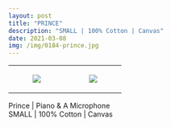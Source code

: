 ```yaml
---
layout: post
title: "PRINCE"
description: "SMALL | 100% Cotton | Canvas"
date: 2021-03-08
img: /img/0184-prince.jpg
---
```




<table style="width:100%;"><tr><td style="vertical-align:top;">
      <figure class="tmblr-full" data-orig-height="2048" data-orig-width="1365" data-orig-src="https://concertshirts.netlify.app/shirts/0184/0184-01.jpg"><img src="https://64.media.tumblr.com/de45b29e86434805b264ce96775920b5/2ab9e05f743ae7e4-34/s540x810/39cda9594c3e6d972d740fc69dfccab080350d2c.jpg" data-orig-height="2048" data-orig-width="1365" data-orig-src="https://concertshirts.netlify.app/shirts/0184/0184-01.jpg"/></figure></td>
    <td style="vertical-align:top;">
      <figure class="tmblr-full" data-orig-height="2048" data-orig-width="1365" data-orig-src="https://concertshirts.netlify.app/shirts/0184/0184-02.jpg"><img src="https://64.media.tumblr.com/e1b8fa7879921375fc843567bb95550f/2ab9e05f743ae7e4-28/s540x810/cc1cce1b18cfb629ca2b326f5db2887fae08abb0.jpg" data-orig-height="2048" data-orig-width="1365" data-orig-src="https://concertshirts.netlify.app/shirts/0184/0184-02.jpg"/></figure></td>
  </tr></table><p>
  Prince | Piano &amp; A Microphone<br/>SMALL | 100% Cotton | Canvas
</p>
